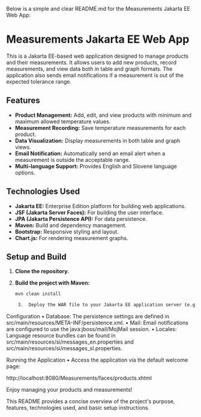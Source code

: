 Below is a simple and clear README.md for the Measurements Jakarta EE Web App:

# Measurements Jakarta EE Web App

This is a Jakarta EE-based web application designed to manage products and their measurements. It allows users to add new products, record measurements, and view data both in table and graph formats. The application also sends email notifications if a measurement is out of the expected tolerance range.

## Features

- **Product Management:** Add, edit, and view products with minimum and maximum allowed temperature values.
- **Measurement Recording:** Save temperature measurements for each product.
- **Data Visualization:** Display measurements in both table and graph views.
- **Email Notification:** Automatically send an email alert when a measurement is outside the acceptable range.
- **Multi-language Support:** Provides English and Slovene language options.

## Technologies Used

- **Jakarta EE:** Enterprise Edition platform for building web applications.
- **JSF (Jakarta Server Faces):** For building the user interface.
- **JPA (Jakarta Persistence API):** For data persistence.
- **Maven:** Build and dependency management.
- **Bootstrap:** Responsive styling and layout.
- **Chart.js:** For rendering measurement graphs.

## Setup and Build

1. **Clone the repository.**
2. **Build the project with Maven:**

   ```bash
   mvn clean install

	3.	Deploy the WAR file to your Jakarta EE application server (e.g., WildFly).

Configuration
	•	Database: The persistence settings are defined in src/main/resources/META-INF/persistence.xml.
	•	Mail: Email notifications are configured to use the java:jboss/mail/MojMail session.
	•	Locales: Language resource bundles can be found in src/main/resources/si/messages_en.properties and src/main/resources/si/messages_sl.properties.

Running the Application
	•	Access the application via the default welcome page:

http://localhost:8080/Measurements/faces/products.xhtml



Enjoy managing your products and measurements!

This README provides a concise overview of the project's purpose, features, technologies used, and basic setup instructions.

